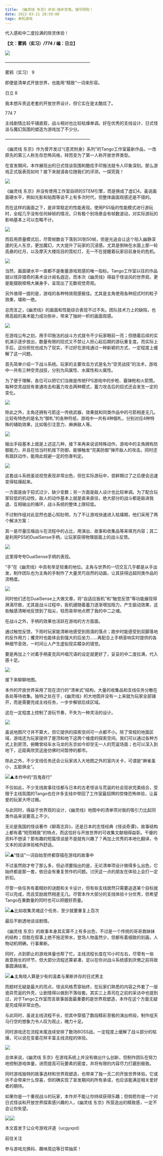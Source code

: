 ```yaml
---
title: 《幽灵线 东京》评测:独步百鬼，恪守阴阳！
date: 2022-03-21 20:59:00
tags: 单机游戏
---
```

<!-- more -->代入感和中二度拉满的除灵体验！

  

 **【文：雾鸦（实习）/774 / 编：日立】**

  

![](//i0.hdslb.com/bfs/article/721992baee284350b470e407c5cf9d08da7c017d.jpg)

————————————————————

  

雾鸦（实习） 9

即便是清单式开放世界，也能用“精致”一词来形容。

  

日立 8

我本想斥责这老套的开放世界设计，但它实在是太酷炫了。

  

774 7

主线剧情比较平铺直叙，战斗相对也比较枯燥单调。好在优秀的支线设计、日式怪谈与魔幻氛围的塑造为游戏加了不少分。

  

————————————————————

《幽灵线 东京》作为曾开发过“《恶灵附身》系列”的Tango工作室最新作品，一改原先的第三人称生存恐怖风格，转而变为了第一人称开放世界类型。

在宣发期间，本作展现出的日式怪谈氛围和酷炫手印施法就令人印象深刻。那么游戏正式版表现如何？接下来就请各位随我们的评测，一探究竟！

![](//i0.hdslb.com/bfs/article/773bdf29db9f25071174638beda002a8ffa31049.jpg)

《幽灵线 东京》并没有使用工作室自研的STEM引擎，而是换成了虚幻4。虽说画面硬水平，例如光影和贴图等谈不上有多次时代，但整体画面观感还是不错的。

而在这样的画面之下，是非常稳定的性能表现。使用PS5版的性能模式进行游玩时，全程几乎没有任何掉帧的情况，只有极个别场景会有帧数波动，对实际游玩的影响基本上可以忽略不计。

![](//i0.hdslb.com/bfs/article/1b2264fa54d7b81f8bf1bf08e3ed84ff6e3e49c7.jpg)

而启用质量模式后，尽管帧数会下落到30到50帧，但是光追会让这个陷入幽静深邃的无人东京，更加魔幻，大大提升了玩家的沉浸感。尤其是倒映在水面上那一轮高悬的红月，以及摩天大楼炫目的霓虹灯，无一不在提醒着玩家目前身处的危机。

![](//i0.hdslb.com/bfs/article/4b90e9f3b5917f3c4834810e3edafcac596292b5.jpg)

当然，画面硬水平一直都不是衡量游戏观感的唯一指标。Tango工作室以往的作品就以怪异猎奇的美术设计闻名遐迩，而本次《幽灵线》得益于怪谈风的世界观，更是能摆脱桎梏大展身手，呈现出了无数视觉奇观。

另外值得一提的是，游戏的各种特效观感极佳。尤其是主角使用各种招式时的粒子效果，堪称一绝。

总而言之，《幽灵线》的画面和性能综合表现不过不失。团队技术力上的缺陷，也用高超的美术能力成功弥补，带来了独树一帜的画面观感。

![](//i0.hdslb.com/bfs/article/2cb7cf9da9cb4ba8575762ca170f6655ad638d68.png)

在游戏公布之初，用手印施法的战斗方式就令不少玩家眼前一亮；但随着后续的实机演示逐步放出，数量有限的招式又不禁让人担心起后期的游玩重复度。而实际上手后，这份担忧也成为了现实，不过好在游戏通过一种新颖的方式，一定程度上缓解了这一问题。

首先简单介绍一下战斗系统。玩家的主要攻击方式是名为“空灵战技”的法术，游戏中一共有三种空灵战技，分别为风属性、水属性和火属性。

为了便于理解，各位可以把它们当做是传统FPS游戏中的步枪、霰弹枪和火箭筒。每种空灵战技有普通攻击和蓄力攻击两种模式，蓄力攻击后的招式还会发生一定的变化。

  

![](//i0.hdslb.com/bfs/article/c73359fb3dc48d70654807b7d889e835c11d8835.gif)

除此之外，主角还拥有弓箭这一传统武器，效果就和同类作品中的弓箭相差无几。比较有特色的是名为“御札”的各种符纸，游戏中一共有4种御札，分别对应4种特殊的辅助效果，比如吸引注意力、麻痹敌人等。

![](//i0.hdslb.com/bfs/article/1ae59e9865be009702b867bda3f70c262391f773.gif)

输出手段基本上就是上述这几种，接下来再来说说特殊动作。游戏中的主角拥有防御能力，并且在恰当时机按下防御，能够触发“完美防御”弹开敌人的攻击。同时还有跳跃动作，能用此规避一定的伤害判定。

![](//i0.hdslb.com/bfs/article/45c8db0ad27f1bb7d37c5b5505cca7ee1d456168.gif)

这套战斗系统虽说视觉表现非常出色，但在实际游玩中，尝鲜期过了之后便会迅速变得枯燥起来。

一方面是由于招式过少，缺少变数；另一方面是敌人设计也比较单调。为了配合玩家较低的机动性，敌人的动作基本上就是直来直往，绝大部分的战斗都是敌进我退、互相输出的循环，战斗系统的整体上限较低。

不过制作组对此显然也是心知肚明，为了不让游戏快速进入枯燥期，他们采用了两个解决方案：

其一是尽量压缩战斗在流程中的占比，用演出、故事和收集品等来填充内容；其二是利用PS5的DualSense手柄，让玩家获得物理层面上的战斗反馈。

![](//i0.hdslb.com/bfs/article/f2332c823d05d8bac7d03399ae50c1eb797ea142.gif)

这里得夸夸DualSense手柄的表现。

“手”在《幽灵线》中具有举足轻重的地位。主角与世界的一切交互几乎都是从手出发，制作团队也为主角的手制作了大量灵巧自然的动画，让其获得远超同类作品的流畅度。

  

![](//i0.hdslb.com/bfs/article/fcfdae860d718f2f63cfe8ee4e098260cacea571.gif)

同时他们还在DualSense上大做文章，将“自适应扳机”和“触觉反馈”等功能展现得淋漓尽致，尤其是战斗过程中，扳机键随着蓄力逐渐增加阻力，产生振动效果，这些触感清晰地反馈到了指尖，轻而易举地点燃了我的中二之魂。

在战斗之外，手柄的效果也活跃在游戏的方方面面。

通过触觉反馈，下雨时玩家能清晰地感受到雨滴的落点；跑步时能感受到双脚落地的反作用力；攫灵时也能体会到强大的后坐力……再配合上手柄音响实时提供的各种细节音效，一时间让人产生虚拟现实糅杂的错觉。

要是再加上个对着手柄麦克风吟唱咒语的设定就更好了，妥妥的中二度拉满，代入感十足。

![](//i0.hdslb.com/bfs/article/a86c24b891488d5e803ecd98a609ddb65572f84f.gif)

接下来聊聊地图。

本作的开放世界采用了现在流行的“清单式”结构，大量的收集品和支线任务分散在各处等待收集。独特之处在于，《幽灵线》的大地图并没有一上来就为玩家全部铺开，而是需要完成主线任务，一步步解锁后续区域。

这在一定程度上控制了游玩节奏，不失为一种灵活的设计。

![](//i0.hdslb.com/bfs/article/b91cf334352de8d79725c4d6ba9d12a3019b3edc.gif)

虽说地图尺寸并不算大，但它提供的探索空间可一点都不小。除了常规的地面区域，游戏还为玩家提供了屋顶和地下这两个维度的探索空间。我们可以通过各种方式上到房顶，俯瞰曾经车水马龙的东京如今却空无一人的荒诞场面；也可以深入到地下，近距离欣赏这座仿佛时间暂停的都市。

除此之外，不少支线任务还会让玩家进入大地图之外的室内关卡，可谓是“麻雀虽小，五脏俱全”。

![](//i0.hdslb.com/bfs/article/b7a90634fd2354ba1df7ffaa0f85d6f1c31d8fc0.gif)▲本作中的“百鬼夜行”

不仅如此，不少支线故事往往都与日本的古老怪谈与荒诞的社会现状完美结合，受限于主线氛围的Tango也在许多支线中带回了工作室最招牌的惊悚恐怖体验，让喜爱的玩家大呼过瘾。

与此同时，得益于世界观的设计，《幽灵线》地图中的清单项对我的吸引力比起同类作品来说要高上不少。

无论是我国的怪谈著作《聊斋志异》，还是日本的志怪经典《怪谈奇谭》，故事结构上都有着“短而精致”的特点，而这恰好与开放世界的可收集文献相得益彰。干瘪的资料不想读？那有趣的短篇怪谈是不是就有兴趣了？再加上优秀的本地化翻译，令文本的阅读体验格外舒适。

![](//i0.hdslb.com/bfs/article/a4cb1a23e26c30793f47c16cdbfb123e55c081b0.jpg)▲“怪谈”一词自始至终都穿插在游戏的故事中

不过虽然刚才夸了那么多，但必须要指出的是，无论清单项设计做得多么出色，它始终都是那一套，依旧会有重复劳作的问题。讨厌这一点的朋友在体验上会打一定折扣。

尽管一些任务有着精妙的谜题和关卡设计，但有些支线居然只需要追逐某个目标就可以完成，而且奖励居然相差无几。尽管本作大部分的支线体验十分优秀，但希望Tango在重数量的同时也可以把握好质量。

  

![](//i0.hdslb.com/bfs/article/1ea2ef57266bf17a9730ca7753e52f233125247b.gif)▲比如收集灵魂这个任务，至少就要重复上百次

最后不剧透地谈谈剧情。

《幽灵线
东京》的故事本身其实算不上有多出色，不过是一个传统的哥哥救妹妹的结构；但胜在叙事上绝不拖泥带水，登场人物虽然少，但都有着细致的刻画，人物动机明确，行事果断。

同时，点到即止的游戏体量也帮了忙。主线流程长度在10小时左右，尽管有一些故意拖长的环节，但大部分流程还算紧凑，足以在你对战斗系统感到厌倦之前将故事圆满结束。

![](//i0.hdslb.com/bfs/article/508f18985c54ffd5cd7995e0537383e0d9a1fb31.jpg)▲主角晓人算是少有的温柔与果断并存的日式男主

而题材无疑是最大的亮点，怪谈风格贯穿始终，在玩家们熟悉的内容之外套了一层诡异荒诞的外壳，让剧情得以做到不落俗套。其实三上真司在之前的采访中也提到过，对于Tango工作室而言故事层面最重要的是世界观塑造，本作在这个方面无疑是完成得非常出色。

与此同时，虽说主线流程不长，但其中穿插了数段精彩至极的演出桥段，制作组天马行空的想象力令人叹为观止，魄力十足。

同时游戏还在流程末尾连续安排了数场BOSS战，一定程度上缓解了战斗部分的枯燥，可以说在变着花样丰富主线流程的体验。

![](//i0.hdslb.com/bfs/article/f1bb6c8993c84f521eb96ceacea08bb5dab67ef2.gif)

总体来说，《幽灵线 东京》在游戏系统上并没有做出什么创新，但制作团队在努力地控制游戏体量，进而提高可玩要素的密度，并将有限的内容尽力打磨到极致。

同时游戏独特的故事选材和世界观塑造，也带来了独一无二的开放世界体验。它或许不会带来什么惊喜，但的确实现了宣发期间的所有承诺，也应该能满足相关爱好者的期待。

如果你是一个重视战斗的玩家，本作并不能让你持续获得乐趣；但倘若你是一个对日式怪谈和开放世界探索感兴趣的人，《幽灵线
东京》所营造出的精致感，一定不会让你失望。

![](//i0.hdslb.com/bfs/article/1fac4b4348c094dd60a2519d9e9fa67fd4deb1ae.png)![](//i0.hdslb.com/bfs/article/4adb9255ada5b97061e610b682b8636764fe50ed.png)

本文首发于公众号游戏评道（ucgyxpd）

前往关注

参与游戏兑换码、趣味周边等日常抽奖！

  

